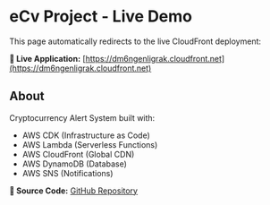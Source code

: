 # eCv Project - Live Demo

This page automatically redirects to the live CloudFront deployment:

**🚀 Live Application:** [https://dm6ngenligrak.cloudfront.net](https://dm6ngenligrak.cloudfront.net)

## About
Cryptocurrency Alert System built with:
- AWS CDK (Infrastructure as Code)
- AWS Lambda (Serverless Functions)  
- AWS CloudFront (Global CDN)
- AWS DynamoDB (Database)
- AWS SNS (Notifications)

**📖 Source Code:** [GitHub Repository](https://github.com/nayzinminlwin/eCv_Project)
